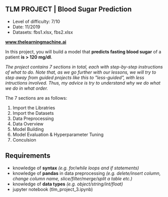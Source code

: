 ## TLM PROJECT | Blood Sugar Prediction

- Level of difficulty: 7/10
- Date: 11/2019
- Datasets: fbs1.xlsx, fbs2.xlsx

**www.thelearningmachine.ai**

In this project, you will build a model that **predicts fasting blood sugar** of a patient **is > 120 mg/dl**.

*The project contains 7 sections in total, each with step-by-step instructions of what to do. Note that, as we go further with our lessons, we will try to step away from guided projects like this to "less-guided", with less intructions involved. Thus, my advice is try to understand why we do what we do in what order.*

The 7 sections are as follows:
1. Import the Libratries
2. Import the Datasets
3. Data Preprocessing
4. Data Overview
5. Model Building
6. Model Evaluation & Hyperparameter Tuning
7. Conculsion

## Requirements
- knowledge of **syntax** *(e.g. for/while loops and if statements)*
- knowledge of **pandas** in data preprocessing *(e.g. delete/insert column, change column name, slice/filter/merge/split a table etc.)*
- knowledge of **data types** *(e.g. object/string/int/float)*
- jupyter notebook (tlm_project_3.ipynb)
